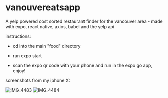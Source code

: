 # vanouvereatsapp
A yelp powered cost sorted restaurant finder for the vancouver area - made with expo, react native, axios, babel and the yelp api

instructions:

- cd into the main "food" directory

- run expo start 

- scan the expo qr code with your phone and run in the expo go app, enjoy!

screenshots from my iphone X: 

![IMG_4483](https://user-images.githubusercontent.com/3681651/140056195-ef693ab4-30a8-44dd-abd0-dbeea5c0e3da.PNG)
![IMG_4484](https://user-images.githubusercontent.com/3681651/140056189-791c487d-7e02-4c59-ad7d-db7d118e6d84.PNG)





